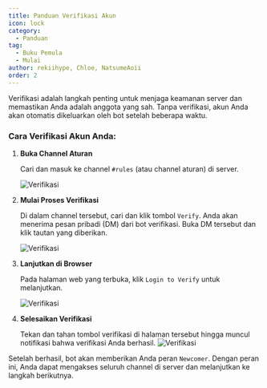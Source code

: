```yaml
---
title: Panduan Verifikasi Akun
icon: lock
category:
  - Panduan
tag:
  - Buku Pemula
  - Mulai
author: rekiihype, Chloe, NatsumeAoii
order: 2
---
```


Verifikasi adalah langkah penting untuk menjaga keamanan server dan memastikan Anda adalah anggota yang sah. Tanpa verifikasi, akun Anda akan otomatis dikeluarkan oleh bot setelah beberapa waktu.

### Cara Verifikasi Akun Anda:

1.  **Buka Channel Aturan**

    Cari dan masuk ke channel `#rules` (atau channel aturan) di server.
    
    ![Verifikasi](/assets/images/docs/202312/verify1.png)

2.  **Mulai Proses Verifikasi**

    Di dalam channel tersebut, cari dan klik tombol `Verify`. Anda akan menerima pesan pribadi (DM) dari bot verifikasi. Buka DM tersebut dan klik tautan yang diberikan.

    ![Verifikasi](/assets/images/docs/202312/verify2.png)

3.  **Lanjutkan di Browser**

    Pada halaman web yang terbuka, klik `Login to Verify` untuk melanjutkan.

    ![Verifikasi](/assets/images/docs/202312/verify3.png)

4.  **Selesaikan Verifikasi**

    Tekan dan tahan tombol verifikasi di halaman tersebut hingga muncul notifikasi bahwa verifikasi Anda berhasil.
    ![Verifikasi](/assets/images/docs/202312/verify4.png)

Setelah berhasil, bot akan memberikan Anda peran `Newcomer`. Dengan peran ini, Anda dapat mengakses seluruh channel di server dan melanjutkan ke langkah berikutnya.
